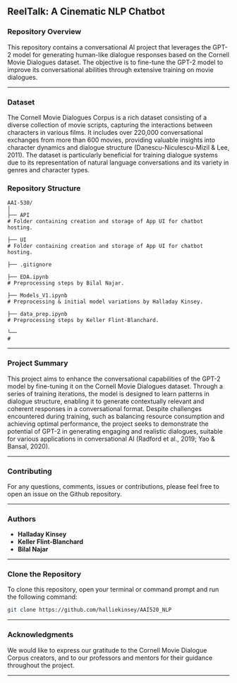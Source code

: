 ## ReelTalk: A Cinematic NLP Chatbot  

### Repository Overview

This repository contains a conversational AI project that leverages the GPT-2 model for generating human-like dialogue responses based on the Cornell Movie Dialogues dataset. 
The objective is to fine-tune the GPT-2 model to improve its conversational abilities through extensive training on movie dialogues. 

---

### Dataset

The Cornell Movie Dialogues Corpus is a rich dataset consisting of a diverse collection of movie scripts, capturing the interactions between characters in various films. 
It includes over 220,000 conversational exchanges from more than 600 movies, providing valuable insights into character dynamics and dialogue structure (Danescu-Niculescu-Mizil & Lee, 2011). 
The dataset is particularly beneficial for training dialogue systems due to its representation of natural language conversations and its variety in genres and character types.

### Repository Structure

```
AAI-530/
│
├── API
# Folder containing creation and storage of App UI for chatbot hosting. 

├── UI
# Folder containing creation and storage of App UI for chatbot hosting. 

├── .gitignore 

├── EDA.ipynb
# Preprocessing steps by Bilal Najar. 

├── Models_V1.ipynb
# Preprocessing & initial model variations by Halladay Kinsey. 

├── data_prep.ipynb
# Preprocessing steps by Keller Flint-Blanchard.

└── 
# 

```

---

### Project Summary 

This project aims to enhance the conversational capabilities of the GPT-2 model by fine-tuning it on the Cornell Movie Dialogues dataset. 
Through a series of training iterations, the model is designed to learn patterns in dialogue structure, enabling it to generate contextually relevant and coherent responses in a conversational format. 
Despite challenges encountered during training, such as balancing resource consumption and achieving optimal performance, the project seeks to demonstrate the potential of GPT-2 in generating engaging and realistic dialogues, suitable for various applications in conversational AI (Radford et al., 2019; Yao & Bansal, 2020).

---

### Contributing

For any questions, comments, issues or contributions, please feel free to open an issue on the Github repository. 

---

### Authors

- **Halladay Kinsey**
- **Keller Flint-Blanchard**
- **Bilal Najar**

---

### Clone the Repository

To clone this repository, open your terminal or command prompt and run the following command:

```bash
git clone https://github.com/halliekinsey/AAI520_NLP
```
---

### Acknowledgments

We would like to express our gratitude to the Cornell Movie Dialogue Corpus creators, and to our professors and mentors for their guidance throughout the project.

---

